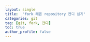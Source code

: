 ```yaml
---
layout: single
title:  "fork 해온 repository 잔디 심기"
categories: git
tag: [git, fork, 잔디]
toc: true
author_profile: false
---
```

